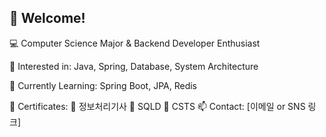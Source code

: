 ## 👋 Welcome!
💻 Computer Science Major & Backend Developer Enthusiast

🔹 Interested in: Java, Spring, Database, System Architecture

🔹 Currently Learning: Spring Boot, JPA, Redis

🔹 Certificates:
🏅 정보처리기사 
🏅 SQLD 
🏅 CSTS 
📫 Contact: [이메일 or SNS 링크]


<!--
**Gongjjin/Gongjjin** is a ✨ _special_ ✨ repository because its `README.md` (this file) appears on your GitHub profile.

Here are some ideas to get you started:

- 🔭 I’m currently working on ...
- 🌱 I’m currently learning ...
- 👯 I’m looking to collaborate on ...
- 🤔 I’m looking for help with ...
- 💬 Ask me about ...
- 📫 How to reach me: ...
- 😄 Pronouns: ...
- ⚡ Fun fact: ...
-->
